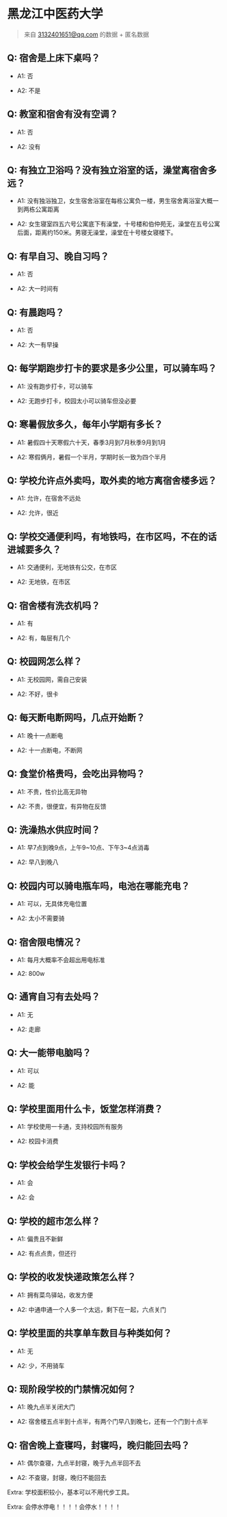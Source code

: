# 黑龙江中医药大学

> 来自 3132401651@qq.com 的数据 + 匿名数据

## Q: 宿舍是上床下桌吗？

- A1: 否

- A2: 不是

## Q: 教室和宿舍有没有空调？

- A1: 否

- A2: 没有

## Q: 有独立卫浴吗？没有独立浴室的话，澡堂离宿舍多远？

- A1: 没有独浴独卫，女生宿舍浴室在每栋公寓负一楼，男生宿舍离浴室大概一到两栋公寓距离

- A2: 女生寝室四五六号公寓底下有澡堂，十号楼和伯仲苑无，澡堂在五号公寓后面，距离约150米。男寝无澡堂，澡堂在十号楼女寝楼下。

## Q: 有早自习、晚自习吗？

- A1: 否

- A2: 大一时间有

## Q: 有晨跑吗？

- A1: 否

- A2: 大一有早操

## Q: 每学期跑步打卡的要求是多少公里，可以骑车吗？

- A1: 没有跑步打卡，可以骑车

- A2: 无跑步打卡，校园太小可以骑车但没必要

## Q: 寒暑假放多久，每年小学期有多长？

- A1: 暑假四十天寒假六十天，春季3月到7月秋季9月到1月

- A2: 寒假俩月，暑假一个半月，学期时长一致为四个半月

## Q: 学校允许点外卖吗，取外卖的地方离宿舍楼多远？

- A1: 允许，在宿舍不远处

- A2: 允许，很近

## Q: 学校交通便利吗，有地铁吗，在市区吗，不在的话进城要多久？

- A1: 交通便利，无地铁有公交，在市区

- A2: 无地铁，在市区

## Q: 宿舍楼有洗衣机吗？

- A1: 有

- A2: 有，每层有几个

## Q: 校园网怎么样？

- A1: 无校园网，需自己安装

- A2: 不好，很卡

## Q: 每天断电断网吗，几点开始断？

- A1: 晚十一点断电

- A2: 十一点断电，不断网

## Q: 食堂价格贵吗，会吃出异物吗？

- A1: 不贵，性价比高无异物

- A2: 不贵，很便宜，有异物在反馈

## Q: 洗澡热水供应时间？

- A1: 早7点到晚9点，上午9~10点、下午3~4点消毒

- A2: 早八到晚八

## Q: 校园内可以骑电瓶车吗，电池在哪能充电？

- A1: 可以，无具体充电位置

- A2: 太小不需要骑

## Q: 宿舍限电情况？

- A1: 每月大概率不会超出用电标准

- A2: 800w

## Q: 通宵自习有去处吗？

- A1: 无

- A2: 走廊

## Q: 大一能带电脑吗？

- A1: 可以

- A2: 能

## Q: 学校里面用什么卡，饭堂怎样消费？

- A1: 学校使用一卡通，支持校园所有服务

- A2: 校园卡消费

## Q: 学校会给学生发银行卡吗？

- A1: 会

- A2: 会

## Q: 学校的超市怎么样？

- A1: 偏贵且不新鲜

- A2: 有点点贵，但还行

## Q: 学校的收发快递政策怎么样？

- A1: 拥有菜鸟驿站，收发方便

- A2: 中通申通一个人多一个太远，剩下在一起，六点关门

## Q: 学校里面的共享单车数目与种类如何？

- A1: 无

- A2: 少，不用骑车

## Q: 现阶段学校的门禁情况如何？

- A1: 晚九点半关闭大门

- A2: 宿舍楼五点半到十点半，有两个门早八到晚七，还有一个门到十点半

## Q: 宿舍晚上查寝吗，封寝吗，晚归能回去吗？

- A1: 偶尔查寝，九点半封寝，晚于九点半回不去

- A2: 不查寝，封寝，晚归不能回去

Extra: 学校面积较小，基本可以不用代步工具。

Extra: 会停水停电！！！！会停水！！！！